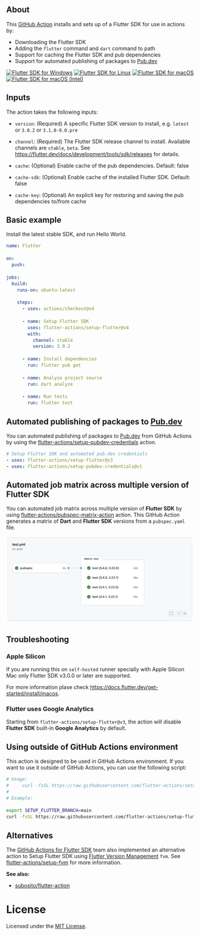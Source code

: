 ## About

This [GitHub Action] installs and sets up of a Flutter SDK for use in actions by:

* Downloading the Flutter SDK
* Adding the `flutter` command and `dart` command to path
* Support for caching the Flutter SDK and pub dependencies
* Support for automated publishing of packages to [Pub.dev]

[![Flutter SDK for Windows](https://github.com/flutter-actions/setup-flutter/actions/workflows/flutter-windows.yml/badge.svg)](https://github.com/flutter-actions/setup-flutter/actions/workflows/flutter-windows.yml)
[![Flutter SDK for Linux](https://github.com/flutter-actions/setup-flutter/actions/workflows/flutter-linux.yml/badge.svg)](https://github.com/flutter-actions/setup-flutter/actions/workflows/flutter-linux.yml)
[![Flutter SDK for macOS](https://github.com/flutter-actions/setup-flutter/actions/workflows/flutter-macos.yml/badge.svg)](https://github.com/flutter-actions/setup-flutter/actions/workflows/flutter-macos.yml)
[![Flutter SDK for macOS (Intel)](https://github.com/flutter-actions/setup-flutter/actions/workflows/flutter-macos-intel.yml/badge.svg)](https://github.com/flutter-actions/setup-flutter/actions/workflows/flutter-macos-intel.yml)

## Inputs

The action takes the following inputs:
  * `version`: (Required) A specific Flutter SDK version to install, e.g. `latest` or `3.0.2` or `3.1.0-9.0.pre`

  * `channel`: (Required) The Flutter SDK release channel to install.
    Available channels are `stable`, `beta`. See
    https://flutter.dev/docs/development/tools/sdk/releases for details.

  * `cache`: (Optional) Enable cache of the pub dependencies. Default: false

  * `cache-sdk`: (Optional) Enable cache of the installed Flutter SDK. Default: false

  * `cache-key`: (Optional) An explicit key for restoring and saving the pub dependencies to/from cache

## Basic example

Install the latest stable SDK, and run Hello World.

```yml
name: Flutter

on:
  push:

jobs:
  build:
    runs-on: ubuntu-latest

    steps:
      - uses: actions/checkout@v4

      - name: Setup Flutter SDK
        uses: flutter-actions/setup-flutter@v4
        with:
          channel: stable
          version: 3.0.2

      - name: Install dependencies
        run: flutter pub get

      - name: Analyze project source
        run: dart analyze

      - name: Run tests
        run: flutter test
```

## Automated publishing of packages to [Pub.dev]

You can automated publishing of packages to [Pub.dev] from GitHub Actions by using the [flutter-actions/setup-pubdev-credentials] action.

```yml
# Setup Flutter SDK and automated pub.dev credentials
- uses: flutter-actions/setup-flutter@v3
- uses: flutter-actions/setup-pubdev-credentials@v1
```

## Automated job matrix across multiple version of Flutter SDK

You can automated job matrix across multiple version of **Flutter SDK** by using [flutter-actions/pubspec-matrix-action] action. This GitHub Action generates a matrix of **Dart** and **Flutter SDK** versions from a `pubspec.yaml` file.

<picture>
    <source srcset="https://github.com/flutter-actions/pubspec-matrix-action/blob/main/.github/assets/screenshot-dark.png"  media="(prefers-color-scheme: dark)">
    <img src="https://github.com/flutter-actions/pubspec-matrix-action/blob/main/.github/assets/screenshot-light.png">
</picture>

## Troubleshooting

### Apple Silicon

If you are running this on `self-hosted` runner specially with Apple Silicon Mac only Flutter SDK v3.0.0 or later are supported.

For more information plase check https://docs.flutter.dev/get-started/install/macos.

### Flutter uses Google Analytics

Starting from `flutter-actions/setup-flutter@v3`, the action will disable **Flutter SDK** built-in **Google Analytics** by default.

## Using outside of GitHub Actions environment

This action is designed to be used in GitHub Actions environment. If you want to use it outside of GitHub Actions, you can use the following script:

```bash
# Usage:
#     curl -fsSL https://raw.githubusercontent.com/flutter-actions/setup-flutter/main/install.sh | bash -s -- <version> <channel>
# 
# Example:

export SETUP_FLUTTER_BRANCH=main
curl -fsSL https://raw.githubusercontent.com/flutter-actions/setup-flutter/${SETUP_FLUTTER_BRANCH}/install.sh | bash -s -- 3.0.2 stable
```

## Alternatives

The [GitHub Actions for Flutter SDK] team also implemented an alternative action to Setup Flutter SDK using [Flutter Version Management] `fvm`. See [flutter-actions/setup-fvm] for more information.

**See also:**
- [subosito/flutter-action](https://github.com/subosito/flutter-action)

# License

Licensed under the [MIT License].

[MIT License]: https://github.com/flutter-actions/setup-flutter/blob/main/LICENSE
[GitHub Actions for Flutter SDK]: https://github.com/flutter-actions
[GitHub Action]: https://github.com/flutter-actions/setup-flutter
[Pub.dev]: https://pub.dev
[Flutter Version Management]: https://fvm.app/
[flutter-actions/setup-fvm]: https://github.com/flutter-actions/setup-fvm
[flutter-actions/setup-pubdev-credentials]: https://github.com/flutter-actions/setup-pubdev-credentials
[flutter-actions/pubspec-matrix-action]: https://github.com/flutter-actions/pubspec-matrix-action
